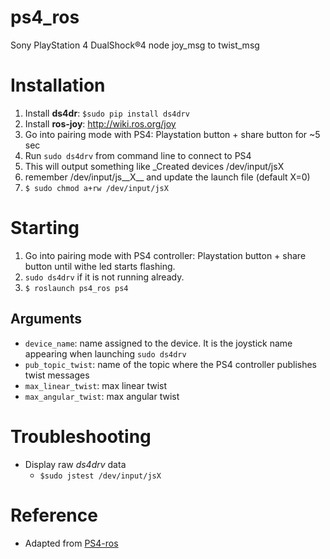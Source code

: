 # ps4_ros
Sony PlayStation 4 DualShock®4 node joy_msg to twist_msg

# Installation
1. Install __ds4dr__: `$sudo pip install ds4drv`
1. Install __ros-joy__: http://wiki.ros.org/joy
1. Go into pairing mode with PS4: Playstation button + share button for ~5 sec
1. Run `sudo ds4drv` from command line to connect to PS4
  1. This will output something like _Created devices /dev/input/jsX
  1. remember /dev/input/js__X__ and update the launch file (default X=0)
  1. `$ sudo chmod a+rw /dev/input/jsX`

# Starting
1. Go into pairing mode with PS4 controller: Playstation button + share button until withe led starts flashing.
2. `sudo ds4drv` if it is not running already.
3. `$ roslaunch ps4_ros ps4`

## Arguments
- `device_name`: name assigned to the device. It is the joystick name appearing when launching `sudo ds4drv`
- `pub_topic_twist`: name of the topic where the PS4 controller publishes twist messages
- `max_linear_twist`: max linear twist
- `max_angular_twist`: max angular twist

# Troubleshooting

* Display raw _ds4drv_ data
  * `$sudo jstest /dev/input/jsX`
  

# Reference
- Adapted from [PS4-ros](https://github.com/solbach/ps4-ros)
